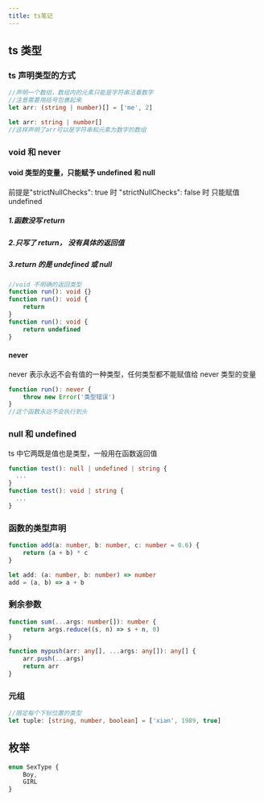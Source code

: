 ```yaml
---
title: ts笔记
---
```


## ts 类型

### ts 声明类型的方式

```ts
//声明一个数组，数组内的元素只能是字符串活着数字
//注意需要用括号包裹起来
let arr: (string | number)[] = ['me', 2]

let arr: string | number[]
//这样声明了arr可以是字符串和元素为数字的数组
```

### void 和 never

#### void 类型的变量，只能赋予 undefined 和 null

前提是"strictNullChecks": true 时
"strictNullChecks": false 时 只能赋值 undefined

##### 1.函数没写 return

##### 2.只写了 return， 没有具体的返回值

##### 3.return 的是 undefined 或 null

```ts
//void 不明确的返回类型
function run(): void {}
function run(): void {
    return
}
function run(): void {
    return undefined
}
```

#### never

never 表示永远不会有值的一种类型，任何类型都不能赋值给 never 类型的变量

```ts
function run(): never {
    throw new Error('类型错误')
}
//这个函数永远不会执行到头
```

### null 和 undefined

ts 中它两既是值也是类型，一般用在函数返回值

```ts
function test(): null | undefined | string {
  ...
}
function test(): void | string {
  ...
}
```

### 函数的类型声明

```ts
function add(a: number, b: number, c: number = 0.6) {
    return (a + b) * c
}

let add: (a: number, b: number) => number
add = (a, b) => a + b
```

### 剩余参数

```ts
function sum(...args: number[]): number {
    return args.reduce((s, n) => s + n, 0)
}

function mypush(arr: any[], ...args: any[]): any[] {
    arr.push(...args)
    return arr
}
```

### 元组

```ts
//限定每个下标位置的类型
let tuple: [string, number, boolean] = ['xian', 1989, true]
```

## 枚举

```ts
enum SexType {
    Boy,
    GIRL
}
```
